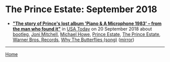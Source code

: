 # The Prince Estate: September 2018

 - [**"The story of Prince's lost album 'Piano & A Microphone 1983' – from the man who found it"**](https://usatoday.com/story/life/music/2018/09/18/prince-basement-tape-piano-microphone-1983/1346752002/) in [USA Today](https://usatoday.com/) on 20 September 2018 about [bootleg](../../topics/bootleg/index.md), [Joni Mitchell](../../topics/joni-mitchell/index.md), [Michael Howe](../../topics/michael-howe/index.md), [Prince Estate](../../topics/prince-estate/index.md), [The Prince Estate](../../topics/the-prince-estate/index.md), [Warner Bros. Records](../../topics/warner-bros-records/index.md), [Why The Butterflies (song)](../../topics/song/why-the-butterflies/index.md) ([mirror](https://web.archive.org/web/*/https://usatoday.com/story/life/music/2018/09/18/prince-basement-tape-piano-microphone-1983/1346752002/))

----

[Home](./)
